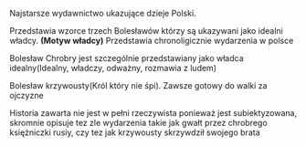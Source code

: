 Najstarsze wydawnictwo ukazujące dzieje Polski.

Przedstawia wzorce trzech Bolesławów którzy są ukazywani jako idealni władcy.
**(Motyw władcy)**
Przedstawia chronoligicznie wydarzenia w polsce

Bolesław Chrobry jest szczególnie przedstawiany jako władca idealny(Idealny, władczy, odważny, rozmawia z ludem)

Bolesław krzywousty(Król który nie śpi). Zawsze gotowy do walki za ojczyzne

Historia zawarta nie jest w pełni rzeczywista ponieważ jest subiektyzowana, skromnie opisuje tez zle wydarzenia takie jak gwałt przez chrobrego księżniczki rusiy, czy tez jak krzywousty skrzywdził swojego brata